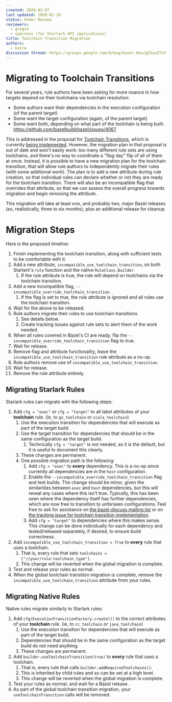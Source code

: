 ```yaml
---
created: 2020-02-07
last updated: 2020-02-10
status: Under Review
reviewers:
  - gregce
  - cparsons (for Starlark API implications)
title: Toolchain Transition Migration
authors:
  - katre
discussion thread: https://groups.google.com/d/msg/bazel-dev/g23uuZ7zSTM/X0qoXh8XBAAJ
---
```


# Migrating to Toolchain Transitions

For several years, rule authors have been asking for more nuance in how targets
depend on their toolchains via toolchain resolution:
-  Some authors want their dependencies in the execution configuration (of the
   parent target)
-  Some want the target configuration (again, of the parent target)
-  Some want both, depending on what part of the toolchain is being built:
   https://github.com/bazelbuild/bazel/issues/4067

This is addressed in the proposal for [Toolchain
Transitions](https://github.com/bazelbuild/proposals/blob/master/designs/2019-02-12-toolchain-transitions.md),
which is currently [being
implemented](https://github.com/bazelbuild/bazel/issues/10523). However, the
migration plan in that proposal is out of date and won't easily work: too many
different rule sets are using toolchains, and there's no way to coordinate a
"flag day" flip of all of them at once. Instead, it is possible to have a new
migration plan for the toolchain transition, that will allow rule authors to
independently migrate their rules (with some additional work). The plan is to
add a new attribute during rule creation, so that individual rules can declare
whether or not they are ready for the toolchain transition. There will also be
an incompatible flag that overrides that attribute, so that we can assess the
overall progress towards migration and begin removing the attribute.

This migration will take at least one, and probably two, major Bazel releases
(so, realistically, three to six months), plus an additional release for
cleanup.

# Migration Steps

Here is the proposed timeline:
1.  Finish implementing the toolchain transition, along with sufficient tests to
    be comfortable with it.
1.  Add a new attribute, `incompatible_use_toolchain_transition`, on both
    Starlark's `rule` function and the native `RuleClass.Builder`.
    1.  If the rule attribute is true, the rule will depend on toolchains via
        the toolchain transition.
1.  Add a new incompatible flag, `--incompatible_override_toolchain_transition`.
    1.  If the flag is set to true, the rule attribute is ignored and all rules
        use the toolchain transition.
1.  Wait for the above to be released.
1.  Rule authors migrate their rules to use toolchain transitions.
    1.  See details below.
    1.  Create tracking issues against rule sets to alert them of the work
        needed.
1.  When all rules covered in Bazel's CI are ready, flip the
    `--incompatible_override_toolchain_transition` flag to true.
1.  Wait for release.
1.  Remove flag and attribute functionality, leave the
    `incompatible_use_toolchain_transition` rule attribute as a no-op.
1.  Rule authors remove use of `incompatible_use_toolchain_transition`.
1.  Wait for release.
1.  Remove the rule attribute entirely.

## Migrating Starlark Rules

Starlark rules can migrate with the following steps:
1.  Add `cfg = "exec"` or `cfg = "target"` to all label attributes of your
    **toolchain** rule. (ie, to `go_toolchain` or `scala_toolchain`)
    1.  Use the execution transition for dependencies that will execute as part
        of the target build.
    1.  Use the target transition for dependencies that should be in the same
        configuration as the target build.
        1.  Technically `cfg = "target"` is not needed, as it is the default,
            but it is useful to document this clearly.
    1.  These changes are permanent.
    1.  One possible migration path is the following:
        1.  Add `cfg = "exec"` to **every** dependency. This is a no-op since
            currently all dependencies are in the `host` configuration.
        2.  Enable the `--incompatible_override_toolchain_transition` flag and
            test builds. The change should be minor, given the similarities
            between `exec` and `host` dependencies, but this will reveal any
            cases where this isn't true. Typically, this has been seen where the
            dependency itself has further dependencies, which are now free to
            transition to unforseen configurations. Feel free to ask for
            assistance on [the bazel-discuss mailing list](https://groups.google.com/forum/#!forum/bazel-discuss)
            or on [the tracking issue for toolchain transition implementation](https://github.com/bazelbuild/bazel/issues/10523).
        3.  Add `cfg = "target"` to dependencies where this makes sense. This
            change can be done individually for each dependency and
            tested/released separately, if desired, to ensure build correctness.
1.  Add `incompatible_use_toolchain_transition = True` to **every** rule that
    uses a toolchain.
    1.  That is, every rule that sets `toolchains = ["//your/rule:toolchain_type"]`.
    1.  This change will be reverted when the global migration is complete.
1.  Test and release your rules as normal.
1.  When the global toolchain transition migration is complete, remove the
    `incompatible_use_toolchain_transition` attribute from your rules.

## Migrating Native Rules

Native rules migrate similarly to Starlark rules:
1.  Add `cfg(ExecutionTransitionFactory.create())` to the correct attributes
    of your **toolchain** rule. (ie, to `cc_toolchain` or `java_toolchain`)
    1.  Use the execution transition for dependencies that will execute as part
        of the target build.
    1.  Dependencies that should be in the same configuration as the target
        build do not need anything.
    1.  These changes are permanent.
1.  Add `builder.useToolchainTransition(true)` to **every** rule that uses a
    toolchain.
    1.  That is, every rule that calls `builder.addRequiredToolchains()`.
       1.  This is inherited by child rules and so can be set at a high level.
    1.  This change will be reverted when the global migration is complete.
1.  Test your rules as normal, and wait for a Bazel release.
1.  As part of the global toolchain transition migration, your
    `useToolchainTransition` calls will be removed.

